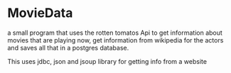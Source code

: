 # MovieData
a small program that uses the rotten tomatos Api to get information about movies that are playing now, 
get information from wikipedia for the actors and saves all that in a postgres database.

This uses jdbc, json and jsoup library for getting info from a website
